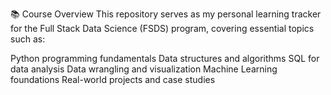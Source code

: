 📚 Course Overview
This repository serves as my personal learning tracker for the Full Stack Data Science (FSDS) program, covering essential topics such as:

Python programming fundamentals
Data structures and algorithms
SQL for data analysis
Data wrangling and visualization
Machine Learning foundations
Real-world projects and case studies
